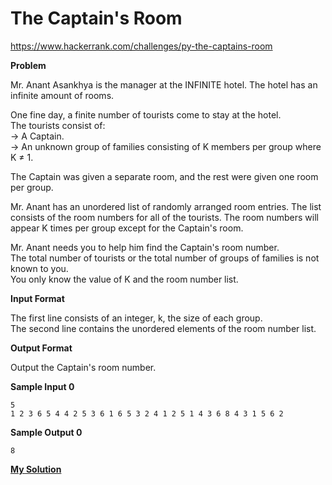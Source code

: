 # The Captain's Room

https://www.hackerrank.com/challenges/py-the-captains-room

**Problem**

Mr. Anant Asankhya is the manager at the INFINITE hotel. The hotel has an infinite amount of rooms.  

One fine day, a finite number of tourists come to stay at the hotel.   
The tourists consist of:  
→ A Captain.  
→ An unknown group of families consisting of K members per group where K ≠ 1.  

The Captain was given a separate room, and the rest were given one room per group.  

Mr. Anant has an unordered list of randomly arranged room entries. The list consists of the room numbers for all of the tourists. The room numbers will appear K times per group except for the Captain's room.  

Mr. Anant needs you to help him find the Captain's room number.   
The total number of tourists or the total number of groups of families is not known to you.   
You only know the value of K and the room number list.   

**Input Format**

The first line consists of an integer, k, the size of each group.  
The second line contains the unordered elements of the room number list.  

**Output Format**

Output the Captain's room number.

**Sample Input 0**

```
5
1 2 3 6 5 4 4 2 5 3 6 1 6 5 3 2 4 1 2 5 1 4 3 6 8 4 3 1 5 6 2 
```

**Sample Output 0**

```
8
```

[**My Solution**](answer.py)
